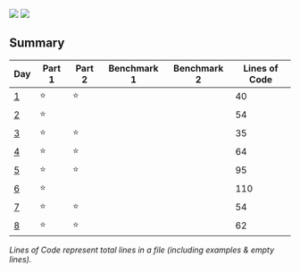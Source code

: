 ![](https://img.shields.io/badge/days%20completed-8-red)
![](https://img.shields.io/badge/stars%20⭐-14-yellow)

## Summary
|       Day         |Part 1|Part 2|Benchmark 1|Benchmark 2|Lines of Code|
|-------------------|------|------|-----------|-----------|-------------|
| [1](./day_01.py)  |⭐   |⭐    |           |           |    40       |
| [2](./day_02.py)  |⭐   |      |           |           |    54       |
| [3](./day_03.py)  |⭐   |⭐    |           |           |    35       |
| [4](./day_04.py)  |⭐   |⭐    |           |           |    64       |
| [5](./day_05.py)  |⭐   |⭐    |           |           |    95       |
| [6](./day_06.py)  |⭐   |      |           |           |    110       |
| [7](./day_07.py)  |⭐   |⭐    |           |           |    54       |
| [8](./day_08.py)  |⭐   |⭐    |           |           |    62       |

*Lines of Code represent total lines in a file (including examples & empty lines).*
